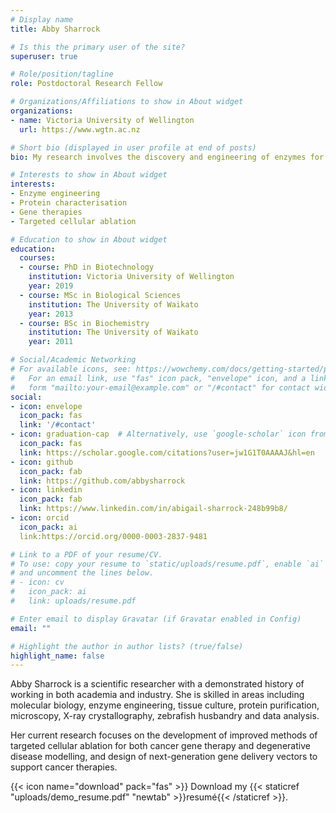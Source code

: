 ```yaml
---
# Display name
title: Abby Sharrock

# Is this the primary user of the site?
superuser: true

# Role/position/tagline
role: Postdoctoral Research Fellow

# Organizations/Affiliations to show in About widget
organizations:
- name: Victoria University of Wellington
  url: https://www.wgtn.ac.nz

# Short bio (displayed in user profile at end of posts)
bio: My research involves the discovery and engineering of enzymes for anti-cancer gene therapy and targeted cell ablation applications.

# Interests to show in About widget
interests:
- Enzyme engineering
- Protein characterisation
- Gene therapies
- Targeted cellular ablation

# Education to show in About widget
education:
  courses:
  - course: PhD in Biotechnology
    institution: Victoria University of Wellington
    year: 2019
  - course: MSc in Biological Sciences
    institution: The University of Waikato
    year: 2013
  - course: BSc in Biochemistry
    institution: The University of Waikato
    year: 2011

# Social/Academic Networking
# For available icons, see: https://wowchemy.com/docs/getting-started/page-builder/#icons
#   For an email link, use "fas" icon pack, "envelope" icon, and a link in the
#   form "mailto:your-email@example.com" or "/#contact" for contact widget.
social:
- icon: envelope
  icon_pack: fas
  link: '/#contact'
- icon: graduation-cap  # Alternatively, use `google-scholar` icon from `ai` icon pack
  icon_pack: fas
  link: https://scholar.google.com/citations?user=jw1G1T0AAAAJ&hl=en
- icon: github
  icon_pack: fab
  link: https://github.com/abbysharrock
- icon: linkedin
  icon_pack: fab
  link: https://www.linkedin.com/in/abigail-sharrock-248b99b8/
- icon: orcid
  icon_pack: ai
  link:https://orcid.org/0000-0003-2837-9481

# Link to a PDF of your resume/CV.
# To use: copy your resume to `static/uploads/resume.pdf`, enable `ai` icons in `params.toml`, 
# and uncomment the lines below.
# - icon: cv
#   icon_pack: ai
#   link: uploads/resume.pdf

# Enter email to display Gravatar (if Gravatar enabled in Config)
email: ""

# Highlight the author in author lists? (true/false)
highlight_name: false
---
```


Abby Sharrock is a scientific researcher with a demonstrated history of working in both academia and industry. She is skilled in areas including molecular biology, enzyme engineering, tissue culture, protein purification, microscopy, X-ray crystallography, zebrafish husbandry and data analysis. 

Her current research focuses on the development of improved methods of targeted cellular ablation for both cancer gene therapy and degenerative disease modelling, and design of next-generation gene delivery vectors to support cancer therapies.

{{< icon name="download" pack="fas" >}} Download my {{< staticref "uploads/demo_resume.pdf" "newtab" >}}resumé{{< /staticref >}}.
